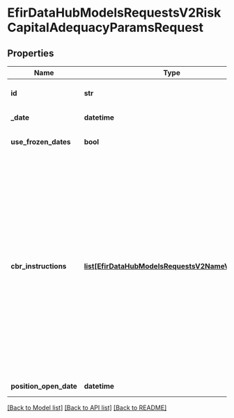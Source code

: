 # EfirDataHubModelsRequestsV2RiskCapitalAdequacyParamsRequest

## Properties
Name | Type | Description | Notes
------------ | ------------- | ------------- | -------------
**id** | **str** | Идентификатор инструмента – ISIN (обязательный) | 
**_date** | **datetime** | Дата расчета (обязательный) | 
**use_frozen_dates** | **bool** | Флаг заморозки рейтингов (необязательный) | [optional] 
**cbr_instructions** | [**list[EfirDataHubModelsRequestsV2NameValuePair]**](EfirDataHubModelsRequestsV2NameValuePair.md) | Параметры инструкций ЦБ РФ:  - vlaEdition - для положений \&quot;Положение о порядке расчета показателя краткосрочной ликвидности\&quot;  - marketRiskEdition - для положений \&quot;О порядке расчета кредитными организациями величины рыночного риска\&quot;  - bankNormEdition - для положений \&quot;Об обязательных нормативах банков\&quot; | [optional] 
**position_open_date** | **datetime** | Дата открытия (покупки) позиции | [optional] 

[[Back to Model list]](../README.md#documentation-for-models) [[Back to API list]](../README.md#documentation-for-api-endpoints) [[Back to README]](../README.md)

